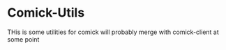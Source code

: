 # Comick-Utils
THis is some utilities for comick will probably merge with comick-client at some point
